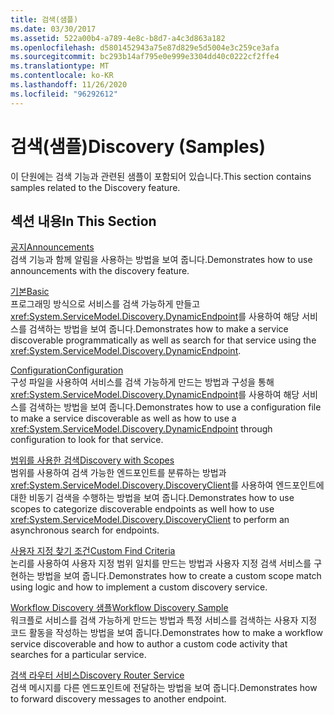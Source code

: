 ```yaml
---
title: 검색(샘플)
ms.date: 03/30/2017
ms.assetid: 522a00b4-a789-4e8c-b8d7-a4c3d863a182
ms.openlocfilehash: d5801452943a75e87d829e5d5004e3c259ce3afa
ms.sourcegitcommit: bc293b14af795e0e999e3304dd40c0222cf2ffe4
ms.translationtype: MT
ms.contentlocale: ko-KR
ms.lasthandoff: 11/26/2020
ms.locfileid: "96292612"
---
```

# <a name="discovery-samples"></a><span data-ttu-id="ef7f2-102">검색(샘플)</span><span class="sxs-lookup"><span data-stu-id="ef7f2-102">Discovery (Samples)</span></span>

<span data-ttu-id="ef7f2-103">이 단원에는 검색 기능과 관련된 샘플이 포함되어 있습니다.</span><span class="sxs-lookup"><span data-stu-id="ef7f2-103">This section contains samples related to the Discovery feature.</span></span>  
  
## <a name="in-this-section"></a><span data-ttu-id="ef7f2-104">섹션 내용</span><span class="sxs-lookup"><span data-stu-id="ef7f2-104">In This Section</span></span>  

 [<span data-ttu-id="ef7f2-105">공지</span><span class="sxs-lookup"><span data-stu-id="ef7f2-105">Announcements</span></span>](announcements-sample.md)  
 <span data-ttu-id="ef7f2-106">검색 기능과 함께 알림을 사용하는 방법을 보여 줍니다.</span><span class="sxs-lookup"><span data-stu-id="ef7f2-106">Demonstrates how to use announcements with the discovery feature.</span></span>  
  
 [<span data-ttu-id="ef7f2-107">기본</span><span class="sxs-lookup"><span data-stu-id="ef7f2-107">Basic</span></span>](basic-sample.md)  
 <span data-ttu-id="ef7f2-108">프로그래밍 방식으로 서비스를 검색 가능하게 만들고 <xref:System.ServiceModel.Discovery.DynamicEndpoint>를 사용하여 해당 서비스를 검색하는 방법을 보여 줍니다.</span><span class="sxs-lookup"><span data-stu-id="ef7f2-108">Demonstrates how to make a service discoverable programmatically as well as search for that service using the <xref:System.ServiceModel.Discovery.DynamicEndpoint>.</span></span>  
  
 [<span data-ttu-id="ef7f2-109">Configuration</span><span class="sxs-lookup"><span data-stu-id="ef7f2-109">Configuration</span></span>](configuration-sample.md)  
 <span data-ttu-id="ef7f2-110">구성 파일을 사용하여 서비스를 검색 가능하게 만드는 방법과 구성을 통해 <xref:System.ServiceModel.Discovery.DynamicEndpoint>를 사용하여 해당 서비스를 검색하는 방법을 보여 줍니다.</span><span class="sxs-lookup"><span data-stu-id="ef7f2-110">Demonstrates how to use a configuration file to make a service discoverable as well as how to use a <xref:System.ServiceModel.Discovery.DynamicEndpoint> through configuration to look for that service.</span></span>  
  
 [<span data-ttu-id="ef7f2-111">범위를 사용한 검색</span><span class="sxs-lookup"><span data-stu-id="ef7f2-111">Discovery with Scopes</span></span>](discovery-with-scopes-sample.md)  
 <span data-ttu-id="ef7f2-112">범위를 사용하여 검색 가능한 엔드포인트를 분류하는 방법과 <xref:System.ServiceModel.Discovery.DiscoveryClient>를 사용하여 엔드포인트에 대한 비동기 검색을 수행하는 방법을 보여 줍니다.</span><span class="sxs-lookup"><span data-stu-id="ef7f2-112">Demonstrates how to use scopes to categorize discoverable endpoints as well how to use <xref:System.ServiceModel.Discovery.DiscoveryClient> to perform an asynchronous search for endpoints.</span></span>  
  
 [<span data-ttu-id="ef7f2-113">사용자 지정 찾기 조건</span><span class="sxs-lookup"><span data-stu-id="ef7f2-113">Custom Find Criteria</span></span>](custom-find-criteria.md)  
 <span data-ttu-id="ef7f2-114">논리를 사용하여 사용자 지정 범위 일치를 만드는 방법과 사용자 지정 검색 서비스를 구현하는 방법을 보여 줍니다.</span><span class="sxs-lookup"><span data-stu-id="ef7f2-114">Demonstrates how to create a custom scope match using logic and how to implement a custom discovery service.</span></span>  
  
 [<span data-ttu-id="ef7f2-115">Workflow Discovery 샘플</span><span class="sxs-lookup"><span data-stu-id="ef7f2-115">Workflow Discovery Sample</span></span>](workflow-discovery-sample.md)  
 <span data-ttu-id="ef7f2-116">워크플로 서비스를 검색 가능하게 만드는 방법과 특정 서비스를 검색하는 사용자 지정 코드 활동을 작성하는 방법을 보여 줍니다.</span><span class="sxs-lookup"><span data-stu-id="ef7f2-116">Demonstrates how to make a workflow service discoverable and how to author a custom code activity that searches for a particular service.</span></span>  
  
 [<span data-ttu-id="ef7f2-117">검색 라우터 서비스</span><span class="sxs-lookup"><span data-stu-id="ef7f2-117">Discovery Router Service</span></span>](discovery-router-service.md)  
 <span data-ttu-id="ef7f2-118">검색 메시지를 다른 엔드포인트에 전달하는 방법을 보여 줍니다.</span><span class="sxs-lookup"><span data-stu-id="ef7f2-118">Demonstrates how to forward discovery messages to another endpoint.</span></span>
